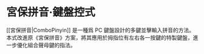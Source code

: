 # 宮保拼音·鍵盤控式

[[宮保拼音|ComboPinyin]] 是一種爲 PC 鍵盤設計的多鍵並擊輸入拼音的方法。
本式改進原《宮保拼音》方案，將其應用於拇指位有左右各一按鍵的特製鍵盤，進一步優化組合聲母鍵的指法。